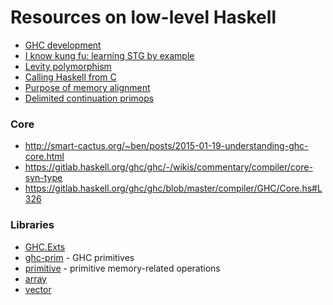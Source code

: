 Resources on low-level Haskell
==============================

- [GHC development](https://ghc.dev/)
- [I know kung fu: learning STG by example](https://gitlab.haskell.org/ghc/ghc/-/wikis/commentary/compiler/generated-code)
- [Levity polymorphism](https://downloads.haskell.org/~ghc/latest/docs/html/users_guide/glasgow_exts.html#levity-polymorphism)
- [Calling Haskell from C](https://wiki.haskell.org/Calling_Haskell_from_C)
- [Purpose of memory alignment](https://stackoverflow.com/questions/381244/purpose-of-memory-alignment)
- [Delimited continuation primops](https://github.com/ghc-proposals/ghc-proposals/pull/313)

### Core

- http://smart-cactus.org/~ben/posts/2015-01-19-understanding-ghc-core.html
- https://gitlab.haskell.org/ghc/ghc/-/wikis/commentary/compiler/core-syn-type
- https://gitlab.haskell.org/ghc/ghc/blob/master/compiler/GHC/Core.hs#L326

### Libraries

- [GHC.Exts](https://hackage.haskell.org/package/base-4.12.0.0/docs/GHC-Exts.html)
- [ghc-prim](https://hackage.haskell.org/package/ghc-prim) - GHC primitives
- [primitive](https://hackage.haskell.org/package/primitive-0.7.0.1) - primitive memory-related operations
- [array](https://hackage.haskell.org/package/array)
- [vector](https://hackage.haskell.org/package/vector)
